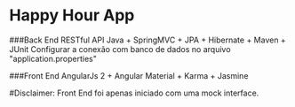 # Happy Hour App

###Back End RESTful API
Java + SpringMVC + JPA + Hibernate + Maven + JUnit
Configurar a conexão com banco de dados no arquivo "application.properties" 

###Front End
AngularJs 2 + Angular Material + Karma + Jasmine




#Disclaimer:
Front End foi apenas iniciado com uma mock interface.
